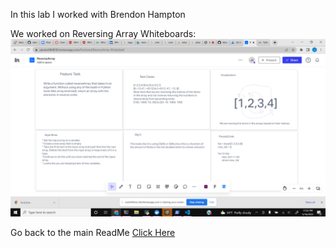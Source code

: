 In this lab I worked with Brendon Hampton

We worked on Reversing Array Whiteboards: ![See my work here](/python/code_challenges/array-reverse/Reverse_Array.png)

Go back to the main ReadMe [Click Here](README.md)
